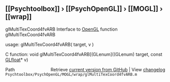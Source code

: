 ## [[Psychtoolbox]] &#8250; [[PsychOpenGL]] &#8250; [[MOGL]] &#8250; [[wrap]]

glMultiTexCoord4fvARB  Interface to [OpenGL](OpenGL) function glMultiTexCoord4fvARB  
  
usage:  glMultiTexCoord4fvARB( target, v )  
  
C function:  void glMultiTexCoord4fvARB[(GLenum]((GLenum) target, const [GLfloat](GLfloat)\* v)  




<div class="code_header" style="text-align:right;">
  <span style="float:left;">Path&nbsp;&nbsp;</span> <span class="counter">Retrieve <a href=
  "https://raw.github.com/Psychtoolbox-3/Psychtoolbox-3/beta/Psychtoolbox/PsychOpenGL/MOGL/wrap/glMultiTexCoord4fvARB.m">current version from GitHub</a> | View <a href=
  "https://github.com/Psychtoolbox-3/Psychtoolbox-3/commits/beta/Psychtoolbox/PsychOpenGL/MOGL/wrap/glMultiTexCoord4fvARB.m">changelog</a></span>
</div>
<div class="code">
  <code>Psychtoolbox/PsychOpenGL/MOGL/wrap/glMultiTexCoord4fvARB.m</code>
</div>

